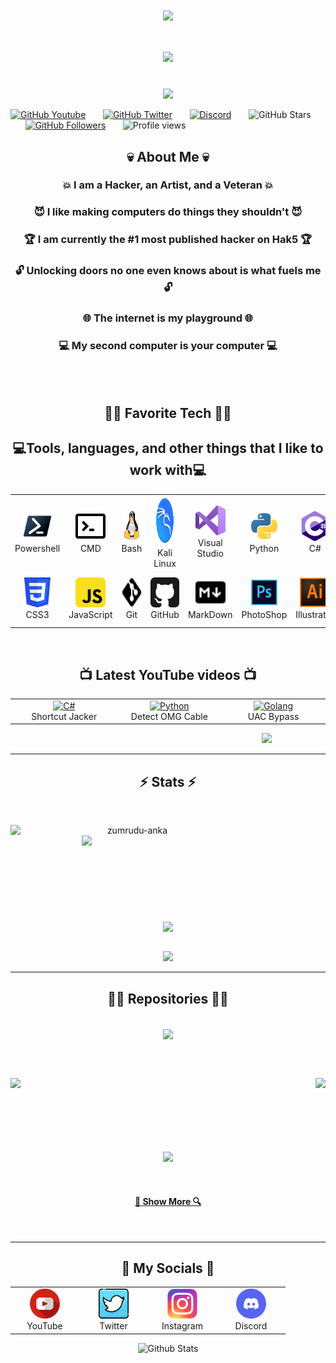 <div align=center>
<img align="center" src="https://github.com/I-Am-Jakoby/hak5-submissions/blob/main/Assets/logo-170-px.png">
</div>


<h1 align="center">
  <a href="https://git.io/typing-svg">
    <img src="https://readme-typing-svg.herokuapp.com/?lines=Hello,+There!+👋;I+Am+Jakoby....;Nice+to+meet+you!&center=true&size=30">
  </a>
</h1>

<p align="center"><br/>
  
<img src="https://media.giphy.com/media/VgCDAzcKvsR6OM0uWg/giphy.gif" width="50"> 


[![GitHub Youtube](https://img.shields.io/youtube/channel/subscribers/UCQUz2mC5Regc63XRWEqD9FA?style=social)](https://www.youtube.com/c/IamJakoby)
&nbsp;&nbsp;&nbsp;&nbsp;&nbsp;
[![GitHub Twitter](https://img.shields.io/twitter/follow/I_Am_Jakoby?style=social)](https://twitter.com/I_Am_Jakoby)
&nbsp;&nbsp;&nbsp;&nbsp;&nbsp;
[![Discord](https://badgen.net/badge/icon/discord?icon=discord&label)](https://discord.com/channels/495265922135621632/495265922567897108)
&nbsp;&nbsp;&nbsp;&nbsp;&nbsp; 
![GitHub Stars](https://img.shields.io/github/stars/I-Am-Jakoby?style=social)
&nbsp;&nbsp;&nbsp;&nbsp;&nbsp;
[![GitHub Followers](https://img.shields.io/github/followers/I-Am-Jakoby?style=social)](https://github.com/I-Am-Jakoby?tab=followers)
&nbsp;&nbsp;&nbsp;&nbsp;&nbsp;
![Profile views](https://gpvc.arturio.dev/I-Am-Jakoby?v=3) 
&nbsp;&nbsp;&nbsp;&nbsp;&nbsp;



</p>


<h2 align="center">💀 About Me 💀</h2>

<h3 align="center">💥 I am a Hacker, an Artist, and a Veteran 💥</h3>
<h3 align="center">😈 I like making computers do things they shouldn't 😈</h3>
<h3 align="center">🏆 I am currently the #1 most published hacker on Hak5 🏆</h3>
<h3 align="center">🔓 Unlocking doors no one even knows about is what fuels me 🔓</h3>
<h3 align="center">🌐 The internet is my playground 🌐</h3>
<h3 align="center">💻 My second computer is your computer 💻</h3>

<br/><br/>

<h2 align="center">👨‍💻 Favorite Tech 👨‍💻</h2>

<h2 align="center">💻Tools, languages, and other things that I like to work with💻</h2>
<div align=center>
<table>
  <tr>
    <td align="center" width="96">
      <a href="#macropower-tech">
        <img src="https://github.com/I-Am-Jakoby/I-Am-Jakoby/blob/main/img/PowerShell.svg" width="48" height="48" alt="C#" />
      </a>
      <br>Powershell
    </td>
    <td align="center" width="96">
      <a href="#macropower-tech">
        <img src="https://github.com/I-Am-Jakoby/I-Am-Jakoby/blob/main/img/CMD.svg" width="48" height="48" alt="Python" />
      </a>
      <br>CMD
    </td>
    <td align="center" width="96">
      <a href="#macropower-tech">
        <img src="https://github.com/I-Am-Jakoby/I-Am-Jakoby/blob/main/img/linux.svg" width="48" height="48" alt="Golang" />
      </a>
      <br>Bash
    </td>
    <td align="center" width="96">
      <a href="#macropower-tech">
        <img src="https://github.com/I-Am-Jakoby/I-Am-Jakoby/blob/main/img/kali-linux.svg" width="80" height="80" alt="Jsonnet" />
      </a>
      <br>Kali Linux
    </td>
    <td align="center" width="96">
      <a href="#macropower-tech">
        <img src="https://github.com/I-Am-Jakoby/I-Am-Jakoby/blob/main/img/visual-studio.svg" width="48" height="48" alt="TypeScript" />
      </a>
      <br>Visual Studio
    </td>
    <td align="center" width="96">
      <a href="#macropower-tech">
        <img src="https://github.com/I-Am-Jakoby/I-Am-Jakoby/blob/main/img/python.svg" width="48" height="48" alt="JavaScript" />
      </a>
      <br>Python
    </td>
    <td align="center" width="96">
      <a href="#macropower-tech" >
        <img src="https://github.com/I-Am-Jakoby/I-Am-Jakoby/blob/main/img/c%23.svg" width="48" height="48" alt="React" />
      </a>
      <br>C#
    </td>
    <td align="center" width="96">
      <a href="#macropower-tech">
        <img src="https://github.com/I-Am-Jakoby/I-Am-Jakoby/blob/main/img/c%2B%2B.svg" width="48" height="48" alt="Bootstrap" />
      </a>
      <br>C++
    </td>
    <td align="center" width="96">
      <a href="#macropower-tech">
        <img src="https://github.com/I-Am-Jakoby/I-Am-Jakoby/blob/main/img/html5.svg" width="48" height="48" alt="Sass" />
      </a>
      <br>HTML5
    </td>
  </tr>
  <tr>
    <td align="center" width="96"> 
      <a href="#macropower-tech" >
        <img src="https://github.com/I-Am-Jakoby/I-Am-Jakoby/blob/main/img/css3.svg" width="48" height="48" alt="Docker" />
      </a>
      <br>CSS3
    </td>
    <td align="center" width="96">
      <a href="#macropower-tech" >
        <img src="https://github.com/I-Am-Jakoby/I-Am-Jakoby/blob/main/img/javascript.svg" width="48" height="48" alt="Kubernetes" />
      </a>
      <br>JavaScript
    </td>
    <td align="center"  width="96">
      <a href="#macropower-tech">
        <img src="https://github.com/I-Am-Jakoby/I-Am-Jakoby/blob/main/img/git.svg" width="48" height="48" alt="Debian" />
      </a>
      <br>Git
    </td>
    <td align="center"  width="96">
      <a href="#macropower-tech">
        <img src="https://github.com/I-Am-Jakoby/I-Am-Jakoby/blob/main/img/github.svg" width="48" height="48" alt="RHEL" />
      </a>
      <br>GitHub
    </td>
    <td align="center" width="96">
      <a href="#macropower-tech">
        <img src="https://github.com/I-Am-Jakoby/I-Am-Jakoby/blob/main/img/markdown.svg" width="48" height="48" alt="Powershell" />
      </a>
      <br>MarkDown
    </td>
    <td align="center"  width="96">
      <a href="#macropower-tech">
        <img src="https://github.com/I-Am-Jakoby/I-Am-Jakoby/blob/main/img/photoshop.svg" width="48" height="48" alt="MySQL" />
      </a>
      <br>PhotoShop
    </td>
    <td align="center" width="96">
      <a href="#macropower-tech" >
        <img src="https://github.com/I-Am-Jakoby/I-Am-Jakoby/blob/main/img/adobe-illustrator.svg" width="48" height="48" alt="Grafana" />
      </a>
      <br>Illustrator
    </td>
    <td align="center" width="96">
      <a href="#macropower-tech" >
        <img src="https://github.com/I-Am-Jakoby/I-Am-Jakoby/blob/main/img/premiere-pro.svg" width="48" height="48" alt="Prometheus" />
      </a>
      <br>Premiere-pro
    </td>
    <td align="center" width="96">
      <a href="#macropower-tech" >
        <img src="https://github.com/I-Am-Jakoby/I-Am-Jakoby/blob/main/img/after-effects.svg" width="48" height="48" alt="Thanos" />
      </a>
      <br>After-Effects
    </td>
  </tr>
</table>
</div>

<br/>

<h2 align="center">📺 Latest YouTube videos 📺</h2>

<!-- YOUTUBE:START -->

<div align=center>
<table>
  <tr>
    <td align="center" width="300">
      <a href="https://www.youtube.com/watch?v=sOLIdqpzrW4">
        <img src=https://i.ytimg.com/vi/sOLIdqpzrW4/maxresdefault.jpg width="300" alt="C#" />
      </a>
      <br>Shortcut Jacker
    </td>
    <td align="center" width="300">
      <a href="https://www.youtube.com/watch?v=WoSStYclB7c">
        <img src=https://i.ytimg.com/vi/WoSStYclB7c/hqdefault.jpg width="300" alt="Python" />
      </a>
      <br>Detect OMG Cable
    </td>
    <td align="center" width="300">
      <a href="https://www.youtube.com/watch?v=nBNmupIBI54">
        <img src=https://i.ytimg.com/vi/nBNmupIBI54/hqdefault.jpg width="300" alt="Golang" />
      </a>
      <br>UAC Bypass
    </td>
  </tr>
</table>
</div>


&nbsp;&nbsp;&nbsp;&nbsp;&nbsp;&nbsp;&nbsp;&nbsp;&nbsp;&nbsp;&nbsp;&nbsp;&nbsp;&nbsp;&nbsp;&nbsp;&nbsp;&nbsp;&nbsp;&nbsp;&nbsp;&nbsp;
&nbsp;&nbsp;&nbsp;&nbsp;&nbsp;&nbsp;&nbsp;&nbsp;&nbsp;&nbsp;&nbsp;&nbsp;&nbsp;&nbsp;&nbsp;&nbsp;&nbsp;&nbsp;&nbsp;&nbsp;&nbsp;&nbsp;
&nbsp;&nbsp;&nbsp;&nbsp;&nbsp;&nbsp;&nbsp;&nbsp;&nbsp;&nbsp;&nbsp;&nbsp;&nbsp;&nbsp;&nbsp;&nbsp;&nbsp;&nbsp;&nbsp;&nbsp;&nbsp;&nbsp;
&nbsp;&nbsp;&nbsp;&nbsp;&nbsp;&nbsp;&nbsp;&nbsp;&nbsp;&nbsp;&nbsp;&nbsp;&nbsp;&nbsp;&nbsp;&nbsp;&nbsp;&nbsp;&nbsp;&nbsp;&nbsp;&nbsp;
&nbsp;&nbsp;&nbsp;&nbsp;&nbsp;&nbsp;&nbsp;&nbsp;&nbsp;
[<img src="https://custom-icon-badges.herokuapp.com/badge/-Subscribe-red?style=for-the-badge&logo=video&logoColor=white"/>](https://youtube.com/c/IamJakoby?sub_confirmation=1)


<!-- YOUTUBE:END -->

<hr>

<h2 align="center">⚡ Stats ⚡</h2>
<br>
<p align=center>
  <div align=center>
    <a href="https://github.com/denvercoder1/github-readme-streak-stats" title="Go to Source">
      <img align="left" width=390 src="https://github-readme-stats.vercel.app/api?username=I-Am-Jakoby&theme=blue-green" alt="zumrudu-anka" />
    </a>
    <a href="https://github.com/anuraghazra/github-readme-stats" title="Go to Source">
      <img align="right" width=390 src="https://github-readme-streak-stats.herokuapp.com/?user=I-Am-Jakoby&theme=blue-green" />
    </a>
  </div>
  <br><br><br><br><br><br><br><br><br>
  <div align=center>
    <a href="https://github.com/anuraghazra/github-readme-stats">
      <img width=325 align="center" src="https://github-readme-stats.vercel.app/api/top-langs/?username=I-Am-Jakoby&theme=blue-green" />
    </a>
  </div>
  <br>
</p>

<div align=center>
<img src="https://github-profile-trophy.vercel.app/?username=I-Am-Jakoby&theme=tokyonight&no-frame=true&row=1&&margin-w=30&no-bg=true">
</div>

<hr>

<h2 align="center">👨‍💻 Repositories 👨‍💻</h2>
<br>

<div width="100%" align="center">
  <a align="left" href="https://github.com/I-Am-Jakoby/Powershell-to-Ducky-Converter" title="Powershell-to-Ducky-Converter"><img align="center" height="115" src="https://github-readme-stats.vercel.app/api/pin/?username=I-Am-Jakoby&repo=Powershell-to-Ducky-Converter&theme=react&border_color=61dafb&border_radius=10"></a>
</div>

<br/><br/>

<div width="100%" align="center">
  <a align="left" href="https://github.com/I-Am-Jakoby/PowerShell-for-Hackers" title="Powershell for Hackers"><img align="left" height="115" src="https://github-readme-stats.vercel.app/api/pin/?username=I-Am-Jakoby&repo=PowerShell-for-Hackers&theme=react&border_color=61dafb&border_radius=10"></a>
  <a align="right" href="https://github.com/I-Am-Jakoby/hak5-submissions" title="Hak5 Submissions"><img align="right" height="115" src="https://github-readme-stats.vercel.app/api/pin/?username=I-Am-Jakoby&repo=hak5-submissions&theme=react&border_color=61dafb&border_radius=10"></a>
</div>

<br/><br/><br/><br/><br/><br/>

<div width="100%" align="center">
  <a align="left" href="https://github.com/I-Am-Jakoby/Flipper-Zero-BadUSB" title="Flipper Zero badUSB"><img align="center" height="115" src="https://github-readme-stats.vercel.app/api/pin/?username=I-Am-Jakoby&repo=Flipper-Zero-BadUSB&theme=react&border_color=61dafb&border_radius=10"></a>
</div>
<br/><br/>

<h4 align="center">
  <a href="https://github.com/I-Am-Jakoby?tab=repositories" title="Show Repositories">🔎 Show More 🔍</a>
</h4>

<br>

----------------------------------------------------------------------------------------------------------------------------------------

<h2 align="center">📱 My Socials 📱</h2>
<div align=center>
<table>
  <tr>
    <td align="center" width="96">
      <a href="https://youtube.com/c/IamJakoby?sub_confirmation=1">
        <img src=https://github.com/I-Am-Jakoby/I-Am-Jakoby/blob/main/img/youtube-svgrepo-com.svg width="48" height="48" alt="C#" />
      </a>
      <br>YouTube
    </td>
    <td align="center" width="96">
      <a href="https://twitter.com/I_Am_Jakoby">
        <img src=https://github.com/I-Am-Jakoby/I-Am-Jakoby/blob/main/img/twitter.png width="48" height="48" alt="Python" />
      </a>
      <br>Twitter
    </td>
    <td align="center" width="96">
      <a href="https://www.instagram.com/i_am_jakoby/">
        <img src=https://github.com/I-Am-Jakoby/I-Am-Jakoby/blob/main/img/insta.png width="48" height="48" alt="Golang" />
      </a>
      <br>Instagram
    </td>
    <td align="center" width="96">
      <a href="https://discord.gg/MYYER2ZcJF">
        <img src=https://github.com/I-Am-Jakoby/I-Am-Jakoby/blob/main/img/discord-v2-svgrepo-com.svg width="48" height="48" alt="Jsonnet" />
      </a>
      <br>Discord
    </td>
  </tr>
</table>
</div>

<p align="center">
        <img src="https://raw.githubusercontent.com/bornmay/bornmay/Update/svg/Bottom.svg" alt="Github Stats" />
</p>



